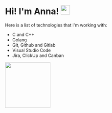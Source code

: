 <h1>
  Hi! I'm Anna!
  <img src="https://media.giphy.com/media/hvRJCLFzcasrR4ia7z/giphy.gif" width="30px"/>
</h1>

Here is a list of technologies that I'm working with:  
-  C and C++
-  Golang
-  Git, Github and Gitlab
-  Visual Studio Code
-  Jira, ClickUp and Canban

<div id="header" align="left">
  <img src="https://octodex.github.com/images/femalecodertocat.png" width="148"/>
</div>

<!---
yuetteyo/yuetteyo is a ✨ special ✨ repository because its `README.md` (this file) appears on your GitHub profile.
You can click the Preview link to take a look at your changes.
--->
